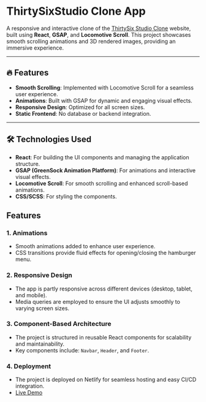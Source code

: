 # ThirtySixStudio Clone App

A responsive and interactive clone of the [ThirtySix Studio Clone](https://thirtysixstudio.com/) website, built using **React**, **GSAP**, and **Locomotive Scroll**. This project showcases smooth scrolling animations and 3D rendered images, providing an immersive experience.

---

## 🔥 Features
- **Smooth Scrolling**: Implemented with Locomotive Scroll for a seamless user experience.
- **Animations**: Built with GSAP for dynamic and engaging visual effects.
- **Responsive Design**: Optimized for all screen sizes.
- **Static Frontend**: No database or backend integration.

---

## 🛠️ Technologies Used
- **React**: For building the UI components and managing the application structure.
- **GSAP (GreenSock Animation Platform)**: For animations and interactive visual effects.
- **Locomotive Scroll**: For smooth scrolling and enhanced scroll-based animations.
- **CSS/SCSS**: For styling the components.

## Features
### 1. **Animations**
   - Smooth animations added to enhance user experience.
   - CSS transitions provide fluid effects for opening/closing the hamburger menu.

### 2. **Responsive Design**
   - The app is partly responsive across different devices (desktop, tablet, and mobile).
   - Media queries are employed to ensure the UI adjusts smoothly to varying screen sizes.

### 3. **Component-Based Architecture**
   - The project is structured in reusable React components for scalability and maintainability.
   - Key components include: `Navbar`, `Header`, and `Footer`.

### 4. **Deployment**
   - The project is deployed on Netlify for seamless hosting and easy CI/CD integration.
   - [Live Demo](https://thenikejustdoit.netlify.app/)
